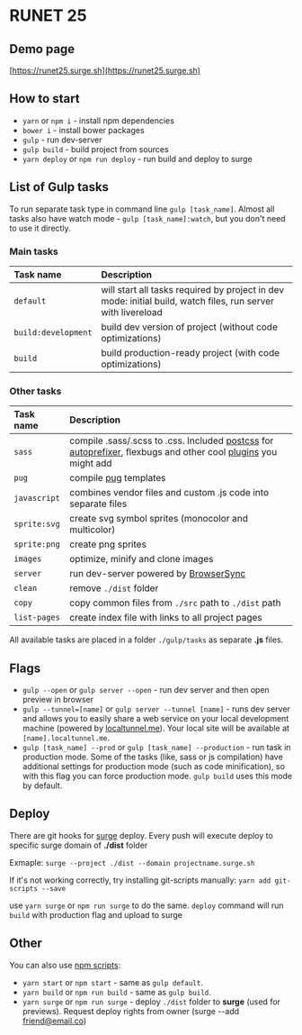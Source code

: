 # RUNET 25

## Demo page
[https://runet25.surge.sh](https://runet25.surge.sh)

## How to start
* `yarn` or `npm i` - install npm dependencies
* `bower i` - install bower packages
* `gulp` - run dev-server
* `gulp build` - build project from sources
* `yarn deploy` or `npm run deploy` - run build and deploy to surge

## List of Gulp tasks
To run separate task type in command line `gulp [task_name]`.
Almost all tasks also have watch mode - `gulp [task_name]:watch`, but you don't need to use it directly.

### Main tasks
Task name          | Description                                                      
:------------------|:----------------------------------
`default`          | will start all tasks required by project in dev mode: initial build, watch files, run server with livereload
`build:development`| build dev version of project (without code optimizations)
`build`            | build production-ready project (with code optimizations)

### Other tasks
Task name          | Description                                                      
:------------------|:----------------------------------
`sass` 	         | compile .sass/.scss to .css. Included [postcss](https://github.com/postcss/postcss) for [autoprefixer](https://github.com/postcss/autoprefixer), flexbugs and other cool [plugins](https://github.com/postcss/postcss#plugins) you might add
`pug`              | compile [pug](http://pug-js.com/) templates
`javascript`       | combines vendor files and custom .js code into separate files
`sprite:svg`       | create svg symbol sprites (monocolor and multicolor)
`sprite:png`       | create png sprites
`images`           | optimize, minify and clone images
`server`           | run dev-server powered by [BrowserSync](https://www.browsersync.io/)
`clean`            | remove `./dist` folder
`copy`             | copy common files from `./src` path to `./dist` path
`list-pages`       | create index file with links to all project pages

All available tasks are placed in a folder `./gulp/tasks` as separate **.js** files.

## Flags

* `gulp --open` or `gulp server --open` - run dev server and then open preview in browser
* `gulp --tunnel=[name]` or `gulp server --tunnel [name]` - runs dev server and allows you to easily share a web service on your local development machine (powered by [localtunnel.me](https://localtunnel.me/)). Your local site will be available at `[name].localtunnel.me`.
* `gulp [task_name] --prod` or `gulp [task_name] --production` - run task in production mode. Some of the tasks (like, sass or js compilation) have additional settings for production mode (such as code minification), so with this flag you can force production mode. `gulp build` uses this mode by default.


## Deploy
There are git hooks for [surge](https://surhe.sh) deploy. Every push will execute deploy to specific surge domain of **./dist** folder

Exmaple:
`surge --project ./dist --domain projectname.surge.sh`

If it's not working correctly, try installing git-scripts manually:
`yarn add git-scripts --save`

use `yarn surge` or `npm run surge` to do the same. `deploy` command will run `build` with production flag and upload to surge


## Other
You can also use [npm scripts](https://docs.npmjs.com/misc/scripts):

* `yarn start` or `npm start` - same as `gulp default`.
* `yarn build` or `npm run build` - same as `gulp build`.
* `yarn surge` or `npm run surge` - deploy `./dist` folder to **surge** (used for previews). Request deploy rights from owner (surge --add friend@email.co)
